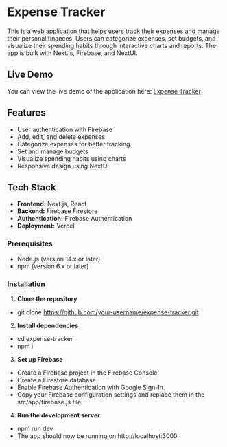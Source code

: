 # Expense Tracker

This is a web application that helps users track their expenses and manage their personal finances. Users can categorize expenses, set budgets, and visualize their spending habits through interactive charts and reports. The app is built with Next.js, Firebase, and NextUI.

## Live Demo

You can view the live demo of the application here: [Expense Tracker](https://expense-tracker-tau-vert.vercel.app/)

## Features

- User authentication with Firebase
- Add, edit, and delete expenses
- Categorize expenses for better tracking
- Set and manage budgets
- Visualize spending habits using charts
- Responsive design using NextUI

## Tech Stack

- **Frontend:** Next.js, React
- **Backend:** Firebase Firestore
- **Authentication:** Firebase Authentication
- **Deployment:** Vercel

### Prerequisites

- Node.js (version 14.x or later)
- npm (version 6.x or later)

### Installation

1. **Clone the repository**

- git clone https://github.com/your-username/expense-tracker.git

2. **Install dependencies**

- cd expense-tracker
- npm i

3. **Set up Firebase**

- Create a Firebase project in the Firebase Console.
- Create a Firestore database.
- Enable Firebase Authentication with Google Sign-In.
- Copy your Firebase configuration settings and replace them in the src/app/firebase.js file.

4. **Run the development server**

- npm run dev
- The app should now be running on http://localhost:3000.
